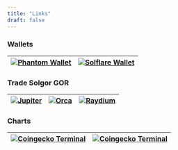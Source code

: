 ```yaml
---
title: "Links"
draft: false
---
```


### Wallets
| [![Phantom Wallet](/images/post/phantom1.png)](https://phantom.app) | [![Solflare Wallet](/images/post/solflare.png)](https://solflare.com) |
|---|---|

### Trade Solgor GOR

| [![Jupiter](/images/post/jupiter1.png)](https://jup.ag/swap/SOL-GOR_BG745juV1EHRUk2SxsuZ2JmCzDgeBVcUXioLSTDvhSpF) | [![Orca](/images/post/orca1.png)](https://orca.so) | [![Raydium](/images/post/raydium1.png)](https://raydium.io/swap/?inputCurrency=sol&outputCurrency=BG745juV1EHRUk2SxsuZ2JmCzDgeBVcUXioLSTDvhSpF&outputSymbol=GOR&fixed=in) |
|---|---|---|

### Charts

| [![Coingecko Terminal](/images/post/geckoterminal.png)](https://www.geckoterminal.com/solana/pools/3HfTsWPbPGYRse7u4cP4LNMTTJvEh3CKUtpRePDjXkKD?utm_source=coingecko&utm_medium=referral&utm_campaign=searchresults) | [![Coingecko Terminal](/images/post/geckoterminal.png)](https://www.geckoterminal.com/solana/pools/3HfTsWPbPGYRse7u4cP4LNMTTJvEh3CKUtpRePDjXkKD?utm_source=coingecko&utm_medium=referral&utm_campaign=searchresults) |
|---|---|
